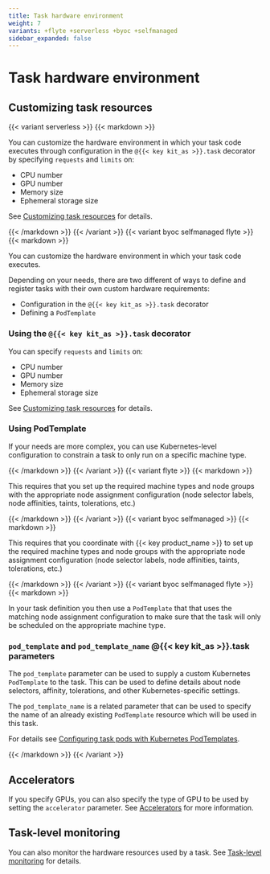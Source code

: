 ```yaml
---
title: Task hardware environment
weight: 7
variants: +flyte +serverless +byoc +selfmanaged
sidebar_expanded: false
---
```


# Task hardware environment

## Customizing task resources

{{< variant serverless >}}
{{< markdown >}}

You can customize the hardware environment in which your task code executes through configuration in the `@{{< key kit_as >}}.task` decorator by specifying `requests` and `limits` on:

* CPU number
* GPU number
* Memory size
* Ephemeral storage size

See [Customizing task resources](./customizing-task-resources) for details.

{{< /markdown >}}
{{< /variant >}}
{{< variant byoc selfmanaged flyte >}}
{{< markdown >}}

You can customize the hardware environment in which your task code executes.

Depending on your needs, there are two different of ways to define and register tasks with their own custom hardware requirements:

* Configuration in the `@{{< key kit_as >}}.task` decorator
* Defining a `PodTemplate`

### Using the `@{{< key kit_as >}}.task` decorator

You can specify `requests` and `limits` on:

* CPU number
* GPU number
* Memory size
* Ephemeral storage size

See [Customizing task resources](./customizing-task-resources) for details.

### Using PodTemplate

If your needs are more complex, you can use Kubernetes-level configuration to constrain a task to only run on a specific machine type.

{{< /markdown >}}
{{< /variant >}}
{{< variant flyte >}}
{{< markdown >}}

This requires that you set up the required machine types and node groups with the appropriate node assignment configuration (node selector labels, node affinities, taints, tolerations, etc.)

{{< /markdown >}}
{{< /variant >}}
{{< variant byoc selfmanaged >}}
{{< markdown >}}

This requires that you coordinate with {{< key product_name >}} to set up the required machine types and node groups with the appropriate node assignment configuration (node selector labels, node affinities, taints, tolerations, etc.)

{{< /markdown >}}
{{< /variant >}}
{{< variant byoc selfmanaged flyte >}}
{{< markdown >}}

In your task definition you then use a `PodTemplate` that that uses the matching node assignment configuration to make sure that the task will only be scheduled on the appropriate machine type.

### `pod_template` and `pod_template_name` @{{< key kit_as >}}.task parameters

The `pod_template` parameter can be used to supply a custom Kubernetes `PodTemplate` to the task.
This can be used to define details about node selectors, affinity, tolerations, and other Kubernetes-specific settings.

The `pod_template_name` is a related parameter that can be used to specify the name of an already existing `PodTemplate` resource which will be used in this task.

For details see [Configuring task pods with Kubernetes PodTemplates]().
<!-- TODO: Add link to API -->

{{< /markdown >}}
{{< /variant >}}

## Accelerators

If you specify GPUs, you can also specify the type of GPU to be used by setting the `accelerator` parameter.
See [Accelerators](./accelerators) for more information.

## Task-level monitoring

You can also monitor the hardware resources used by a task.
See [Task-level monitoring](./task-level-monitoring) for details.
